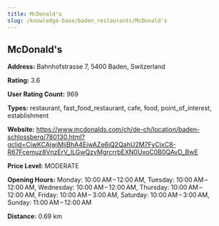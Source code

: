 ```yaml
---
title: McDonald's
slug: /knowledge-base/baden_restaurants/McDonald's
---
```


## McDonald's

**Address:** Bahnhofstrasse 7, 5400 Baden, Switzerland

**Rating:** 3.6

**User Rating Count:** 969

**Types:** restaurant, fast_food_restaurant, cafe, food, point_of_interest, establishment

**Website:** https://www.mcdonalds.com/ch/de-ch/location/baden-schlossberg/780130.html?gclid=CjwKCAjwjMiiBhA4EiwAZe6jQ2QahU2M7FyCjxC8-R67Fcemuz8VnzErV_ILGwQzvMgrcrrbEXN0UxoC0B0QAvD_BwE

**Price Level:** MODERATE

**Opening Hours:** Monday: 10:00 AM – 12:00 AM, Tuesday: 10:00 AM – 12:00 AM, Wednesday: 10:00 AM – 12:00 AM, Thursday: 10:00 AM – 12:00 AM, Friday: 10:00 AM – 3:00 AM, Saturday: 10:00 AM – 3:00 AM, Sunday: 11:00 AM – 12:00 AM

**Distance:** 0.69 km